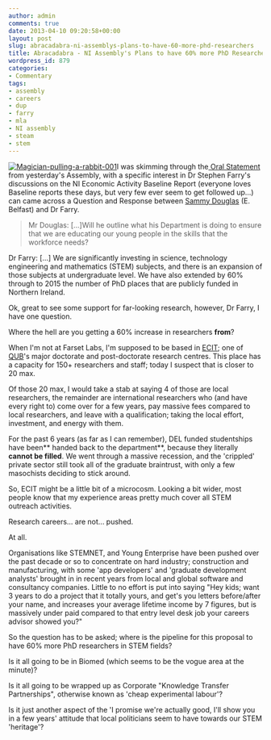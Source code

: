 ```yaml
---
author: admin
comments: true
date: 2013-04-10 09:20:58+00:00
layout: post
slug: abracadabra-ni-assemblys-plans-to-have-60-more-phd-researchers
title: Abracadabra - NI Assembly's Plans to have 60% more PhD Researchers
wordpress_id: 879
categories:
- Commentary
tags:
- assembly
- careers
- dup
- farry
- mla
- NI assembly
- steam
- stem
---
```


[![Magician-pulling-a-rabbit-001](http://www.andrewbolster.info/wp-content/uploads/2013/04/Magician-pulling-a-rabbit-001-300x180.jpg)](http://www.andrewbolster.info/wp-content/uploads/2013/04/Magician-pulling-a-rabbit-001.jpg)I was skimming through the[ Oral Statement](http://www.niassembly.gov.uk/Documents/Official-Reports/Plenary/2012-13/Microsoft%20Word%20-%20@@aims-hansard-20130409211847534.pdf) from yesterday's Assembly, with a specific interest in Dr Stephen Farry's discussions on the NI Economic Activity Baseline Report (everyone loves Baseline reports these days, but very few ever seem to get followed up...) can came across a Question and Response between [Sammy Douglas](http://sammydouglas.com/) (E. Belfast) and Dr Farry.


> Mr Douglas: [...]Will he outline what his Department is doing to ensure that we are educating our young people in the skills that the workforce needs?

Dr Farry: [...] We are significantly investing in science, technology engineering and mathematics (STEM) subjects, and there is an expansion of those subjects at undergraduate level. We have also extended by 60% through to 2015 the number of PhD places that are publicly funded in Northern Ireland.


Ok, great to see some support for far-looking research, however, Dr Farry, I have one question.

Where the hell are you getting a 60% increase in researchers **from**?

When I'm not at Farset Labs, I'm supposed to be based in [ECIT](http://ecit.qub.ac.uk); one of [QUB](http://qub.ac.uk)'s major doctorate and post-doctorate research centres. This place has a capacity for 150+ researchers and staff; today I suspect that is closer to 20 max.

Of those 20 max, I would take a stab at saying 4 of those are local researchers, the remainder are international researchers who (and have every right to) come over for a few years, pay massive fees compared to local researchers, and leave with a qualification; taking the local effort, investment, and energy with them.

For the past 6 years (as far as I can remember), DEL funded studentships have been** handed back to the department**, because they literally **cannot be filled**. We went through a massive recession, and the 'crippled' private sector still took all of the graduate braintrust, with only a few masochists deciding to stick around.

So, ECIT might be a little bit of a microcosm. Looking a bit wider, most people know that my experience areas pretty much cover all STEM outreach activities.

Research careers... are not... pushed.

At all.

Organisations like STEMNET, and Young Enterprise have been pushed over the past decade or so to concentrate on hard industry; construction and manufacturing, with some 'app developers' and 'graduate development analysts' brought in in recent years from local and global software and consultancy companies. Little to no effort is put into saying "Hey kids; want 3 years to do a project that it totally yours, and get's you letters before/after your name, and increases your average lifetime income by 7 figures, but is massively under paid compared to that entry level desk job your careers advisor showed you?"

So the question has to be asked; where is the pipeline for this proposal to have 60% more PhD researchers in STEM fields?

Is it all going to be in Biomed (which seems to be the vogue area at the minute)?

Is it all going to be wrapped up as Corporate "Knowledge Transfer Partnerships", otherwise known as 'cheap experimental labour'?

Is it just another aspect of the 'I promise we're actually good, I'll show you in a few years' attitude that local politicians seem to have towards our STEM 'heritage'?
